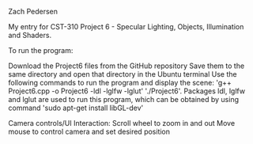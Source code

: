 Zach Pedersen

My entry for CST-310 Project 6 - Specular Lighting, Objects, Illumination and Shaders.

To run the program:

Download the Project6 files from the GitHub repository 
Save them to the same directory and open that directory in the Ubuntu terminal 
Use the following commands to run the program and display the scene: 'g++ Project6.cpp -o Project6 -ldl -lglfw -lglut' './Project6'. 
Packages ldl, lglfw and lglut are used to run this program, which can be obtained by using command 'sudo apt-get install libGL-dev'

Camera controls/UI Interaction: 
Scroll wheel to zoom in and out
Move mouse to control camera and set desired position
